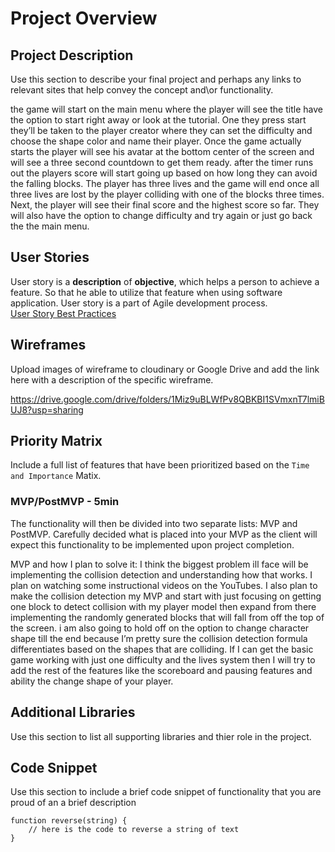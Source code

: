 # Project Overview


## Project Description

Use this section to describe your final project and perhaps any links to relevant sites that help convey the concept and\or functionality.

the game will start on the main menu where the player will see the title have the option to start right away or look at the tutorial. One they press start they’ll be taken to the player creator where they can set the difficulty and choose the shape color and name their player. Once the game actually starts the player will see his avatar at the bottom center of the screen and will see a three second countdown to get them ready. after the timer runs out the players score will start going up based on how long they can avoid the falling blocks. The player has three lives and the game will end once all three lives are lost by the player colliding with one of the blocks three times. Next, the player will see their final score and the highest score so far. They will also have the option to change difficulty and try again or just go back the the main menu.

## User Stories

User story is a **description** of **objective**, which helps a person to achieve a feature. So that he able to utilize that feature when using software application. User story is a part of Agile development process.  
[User Story Best Practices](https://github.com/beeva/beeva-best-practices/blob/master/agile/userStories/README.md)  

## Wireframes

Upload images of wireframe to cloudinary or Google Drive and add the link here with a description of the specific wireframe.

https://drive.google.com/drive/folders/1Miz9uBLWfPv8QBKBI1SVmxnT7lmiBUJ8?usp=sharing

## Priority Matrix

Include a full list of features that have been prioritized based on the `Time and Importance` Matix.  

### MVP/PostMVP - 5min

The functionality will then be divided into two separate lists: MVP and PostMVP.  Carefully decided what is placed into your MVP as the client will expect this functionality to be implemented upon project completion.  

MVP and how I plan to solve it:
	I think the biggest problem ill face will be implementing the collision detection and understanding how that works. I plan on watching some instructional videos on the YouTubes. I also plan to make the collision detection my MVP and start with just focusing on getting one block to detect collision with my player model then expand from there implementing the randomly generated blocks that will fall from off the top of the screen. i am also going to hold off on the option to change character shape till the end because I’m pretty sure the collision detection formula differentiates based on the shapes that are colliding. If I can get the basic game working with just one difficulty and the lives system then I will try to add the rest of the features like the scoreboard and pausing features and ability the change shape of your player.


## Additional Libraries
 Use this section to list all supporting libraries and thier role in the project.

## Code Snippet

Use this section to include a brief code snippet of functionality that you are proud of an a brief description  

```
function reverse(string) {
	// here is the code to reverse a string of text
}
